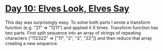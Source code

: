 # [Day 10: Elves Look, Elves Say](https://adventofcode.com/2015/day/10)

This day was surprisingly easy.
To solve both parts I wrote a transform function (e.g. "21" => "1211") and applied it
X times. Transform function has two parts. First split sequence into an array
of strings of repeating characters ("112322" => ["11", "2", "3", "22"]) and then reduce that
array creating a new sequence.
